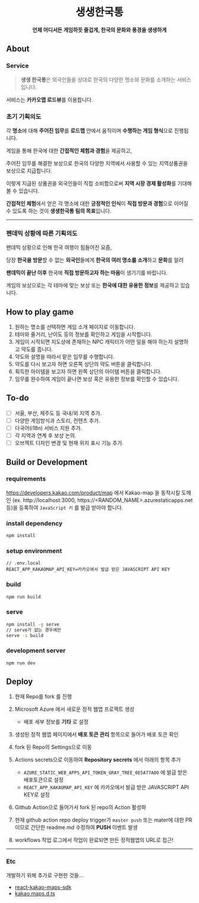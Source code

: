 <div align="center">
  <h1>생생한국통</h1>
  <strong>언제 어디서든 게임하듯 즐겁게, 한국의 문화와 풍경을 생생하게</strong>
</div>

## About

### Service

> **생생 한국통**은 외국인들을 상대로 한국의 다양한 명소와 문화를 소개하는 서비스입니다.

서비스는 **카카오맵 로드뷰**를 이용합니다.

### 초기 기획의도

각 **명소**에 대해 **주어진 임무**를 **로드맵** 안에서 움직이며 **수행하는 게임 형식**으로 진행됩니다.

게임을 통해 한국에 대한 **간접적인 체험과 경험**을 제공하고,

주어진 임무를 해결한 보상으로 한국의 다양한 지역에서 사용할 수 있는 지역상품권을 보상으로 지급합니다.

이렇게 지급된 상품권을 외국인들이 직접 소비함으로써 **지역 시장 경제 활성화**를 기대해 볼 수 있습니다.

**간접적인 체험**에서 얻은 각 명소에 대한 **긍정적인 인식**이 **직접 방문과 경험**으로 이어질 수 있도록 하는 것이 **생생한국통 팀의 목표**입니다.

---

### 펜데믹 상황에 따른 기획의도

팬데믹 상황으로 인해 한국 여행이 힘들어진 요즘,

당장 **한국을 방문**할 수 없는 **외국인**들에게 **한국의 여러 명소를 소개**하고 **문화**를 알려

**팬데믹이 끝난 이후** 한국에 **직접 방문하고자 하는 마음**이 생기기를 바랍니다.

게임의 보상으로는 각 테마에 맞는 보상 또는 **한국에 대한 유용한 정보**를 제공하고 있습니다.

## How to play game

1. 원하는 명소를 선택하면 게임 소개 페이지로 이동합니다.
2. 테마와 줄거리, 난이도 등의 정보를 확인하고 게임을 시작합니다.
3. 게임이 시작되면 지도상에 존재하는 NPC 캐릭터가 어떤 일을 해야 하는지 설명하고 약도를 줍니다.
4. 약도와 설명을 따라서 맡은 임무를 수행합니다.
5. 약도를 다시 보고자 하면 오른쪽 상단의 약도 버튼을 클릭합니다.
6. 획득한 아이템을 보고자 하면 왼쪽 상단의 아이템 버튼을 클릭합니다.
7. 임무를 완수하여 게임이 끝나면 보상 혹은 유용한 정보를 확인할 수 있습니다.

## To-do

- [ ] 서울, 부산, 제주도 등 국내/외 지역 추가.
- [ ] 다양한 게임방식과 스토리, 컨텐츠 추가.
- [ ] 다국어(i18n) 서비스 지원 추가.
- [ ] 각 지역과 연계 후 보상 논의.
- [ ] 오브젝트 디자인 변경 및 현재 위치 표시 기능 추가.

## Build or Development

### requirements

https://developers.kakao.com/product/map 에서 Kakao-map 을 동작시킬 도메인 (ex. http://localhost:3000, https://<RANDOM_NAME>.azurestaticapps.net 등)을 등록하여 `JavaScript 키` 를 발급 받아야 합니다.

### install dependency

```bash
npm install
```

### setup environment

```
// .env.local
REACT_APP_KAKAOMAP_API_KEY=카카오에서 발급 받은 JAVASCRIPT API KEY
```

### build

```bash
npm run build
```

### serve

```bash
npm install -g serve
// serve가 없는 경우에만
serve -s build
```

### development server

```bash
npm run dev
```

## Deploy

1. 현재 Repo를 fork 를 진행

2. Microsoft Azure 에서 새로운 정적 웹앱 프로젝트 생성
   - 배포 세부 정보를 **기타** 로 설정
3. 생성된 정적 웹앱 페이지에서 **배포 토큰 관리** 항목으로 들어가 배포 토큰 확인
4. fork 된 Repo의 Settings으로 이동
5. Actions secrets으로 이동하여 **Repository secrets** 에서 아래의 항목 추가
   - `AZURE_STATIC_WEB_APPS_API_TOKEN_GRAY_TREE_0E5A77A00` 에 발급 받은 배포토큰으로 설정
   - `REACT_APP_KAKAOMAP_API_KEY` 에 카카오에서 발급 받은 JAVASCRIPT API KEY로 설정
6. Github Action으로 들어가서 fork 된 repo의 Action 활성화
7. 현재 github action repo deploy trigger가 `master push` 또는 mater에 대한 PR 이므로 간단한 readme.md 수정하여 **PUSH** 이벤트 발생
8. workflows 작업 로그에서 작업이 완료되면 만든 정적웹앱의 URL로 접근!

---

### Etc

개발하기 위해 추가로 구현한 것들...

- [react-kakao-maps-sdk](https://github.com/JaeSeoKim/react-kakao-maps-sdk)
- [kakao.maps.d.ts](https://github.com/JaeSeoKim/kakao.maps.d.ts)
